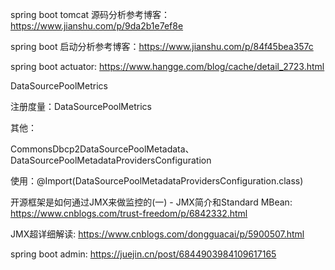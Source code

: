 spring boot tomcat 源码分析参考博客：https://www.jianshu.com/p/9da2b1e7ef8e

spring boot 启动分析参考博客：https://www.jianshu.com/p/84f45bea357c

spring boot actuator: https://www.hangge.com/blog/cache/detail_2723.html

DataSourcePoolMetrics

注册度量：DataSourcePoolMetrics

其他：

CommonsDbcp2DataSourcePoolMetadata、DataSourcePoolMetadataProvidersConfiguration

使用：@Import(DataSourcePoolMetadataProvidersConfiguration.class)

开源框架是如何通过JMX来做监控的(一) - JMX简介和Standard MBean: https://www.cnblogs.com/trust-freedom/p/6842332.html

JMX超详细解读: https://www.cnblogs.com/dongguacai/p/5900507.html

spring boot admin: https://juejin.cn/post/6844903984109617165
